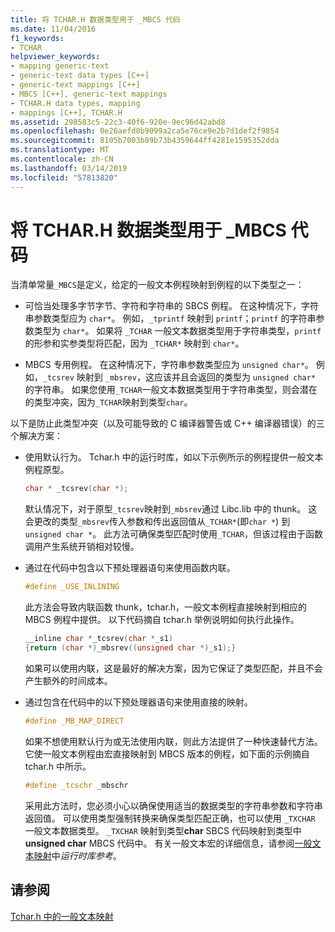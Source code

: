 ```yaml
---
title: 将 TCHAR.H 数据类型用于 _MBCS 代码
ms.date: 11/04/2016
f1_keywords:
- TCHAR
helpviewer_keywords:
- mapping generic-text
- generic-text data types [C++]
- generic-text mappings [C++]
- MBCS [C++], generic-text mappings
- TCHAR.H data types, mapping
- mappings [C++], TCHAR.H
ms.assetid: 298583c5-22c3-40f6-920e-9ec96d42abd8
ms.openlocfilehash: 0e26aefd8b9099a2ca5e76ce9e2b7d1def2f9854
ms.sourcegitcommit: 8105b7003b89b73b4359644ff4281e1595352dda
ms.translationtype: MT
ms.contentlocale: zh-CN
ms.lasthandoff: 03/14/2019
ms.locfileid: "57813820"
---
```

# <a name="using-tcharh-data-types-with-mbcs-code"></a>将 TCHAR.H 数据类型用于 _MBCS 代码

当清单常量`_MBCS`是定义，给定的一般文本例程映射到例程的以下类型之一：

- 可恰当处理多字节字节、字符和字符串的 SBCS 例程。 在这种情况下，字符串参数类型应为 `char*`。 例如，`_tprintf` 映射到 `printf`；`printf` 的字符串参数类型为 `char*`。 如果将 `_TCHAR` 一般文本数据类型用于字符串类型，`printf` 的形参和实参类型将匹配，因为 `_TCHAR*` 映射到 `char*`。

- MBCS 专用例程。 在这种情况下，字符串参数类型应为 `unsigned char*`。 例如，`_tcsrev` 映射到 `_mbsrev`，这应该并且会返回的类型为 `unsigned char*` 的字符串。 如果您使用`_TCHAR`一般文本数据类型用于字符串类型，则会潜在的类型冲突，因为`_TCHAR`映射到类型`char`。

以下是防止此类型冲突（以及可能导致的 C 编译器警告或 C++ 编译器错误）的三个解决方案：

- 使用默认行为。 Tchar.h 中的运行时库，如以下示例所示的例程提供一般文本例程原型。

    ```cpp
    char * _tcsrev(char *);
    ```

   默认情况下，对于原型`_tcsrev`映射到`_mbsrev`通过 Libc.lib 中的 thunk。 这会更改的类型`_mbsrev`传入参数和传出返回值从`_TCHAR*`(即`char *`) 到`unsigned char *`。 此方法可确保类型匹配时使用`_TCHAR`，但该过程由于函数调用产生系统开销相对较慢。

- 通过在代码中包含以下预处理器语句来使用函数内联。

    ```cpp
    #define _USE_INLINING
    ```

   此方法会导致内联函数 thunk，tchar.h，一般文本例程直接映射到相应的 MBCS 例程中提供。 以下代码摘自 tchar.h 举例说明如何执行此操作。

    ```cpp
    __inline char *_tcsrev(char *_s1)
    {return (char *)_mbsrev((unsigned char *)_s1);}
    ```

   如果可以使用内联，这是最好的解决方案，因为它保证了类型匹配，并且不会产生额外的时间成本。

- 通过包含在代码中的以下预处理器语句来使用直接的映射。

    ```cpp
    #define _MB_MAP_DIRECT
    ```

   如果不想使用默认行为或无法使用内联，则此方法提供了一种快速替代方法。 它使一般文本例程由宏直接映射到 MBCS 版本的例程，如下面的示例摘自 tchar.h 中所示。

    ```cpp
    #define _tcschr _mbschr
    ```

   采用此方法时，您必须小心以确保使用适当的数据类型的字符串参数和字符串返回值。 可以使用类型强制转换来确保类型匹配正确，也可以使用 `_TXCHAR` 一般文本数据类型。 `_TXCHAR` 映射到类型**char** SBCS 代码映射到类型中**unsigned char** MBCS 代码中。 有关一般文本宏的详细信息，请参阅[一般文本映射](../c-runtime-library/generic-text-mappings.md)中*运行时库参考*。

## <a name="see-also"></a>请参阅

[Tchar.h 中的一般文本映射](../text/generic-text-mappings-in-tchar-h.md)
